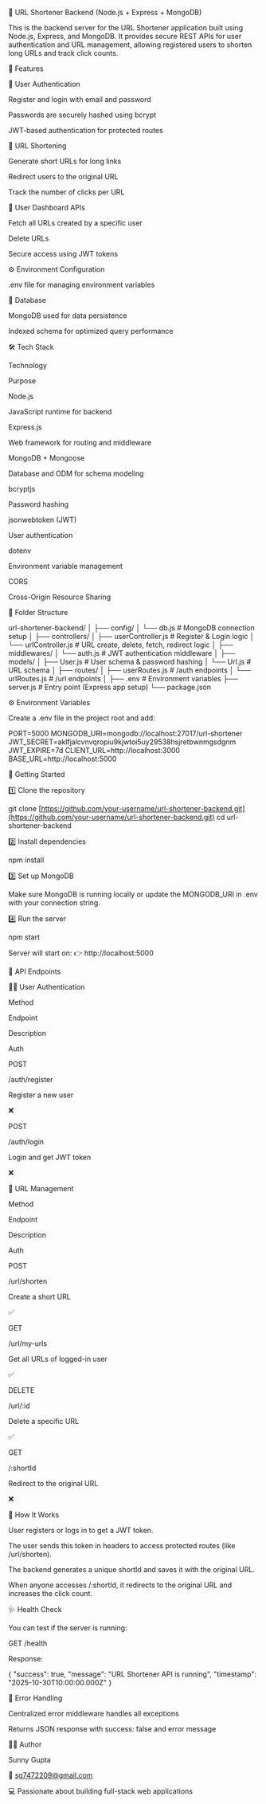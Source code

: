 🔗 URL Shortener Backend (Node.js + Express + MongoDB)

This is the backend server for the URL Shortener application built using Node.js, Express, and MongoDB.
It provides secure REST APIs for user authentication and URL management, allowing registered users to shorten long URLs and track click counts.

🚀 Features

🧩 User Authentication

Register and login with email and password

Passwords are securely hashed using bcrypt

JWT-based authentication for protected routes

🔗 URL Shortening

Generate short URLs for long links

Redirect users to the original URL

Track the number of clicks per URL

👤 User Dashboard APIs

Fetch all URLs created by a specific user

Delete URLs

Secure access using JWT tokens

⚙️ Environment Configuration

.env file for managing environment variables

🧱 Database

MongoDB used for data persistence

Indexed schema for optimized query performance

🛠️ Tech Stack

Technology

Purpose

Node.js

JavaScript runtime for backend

Express.js

Web framework for routing and middleware

MongoDB + Mongoose

Database and ODM for schema modeling

bcryptjs

Password hashing

jsonwebtoken (JWT)

User authentication

dotenv

Environment variable management

CORS

Cross-Origin Resource Sharing

📁 Folder Structure

url-shortener-backend/
│
├── config/
│   └── db.js             # MongoDB connection setup
│
├── controllers/
│   ├── userController.js   # Register & Login logic
│   └── urlController.js    # URL create, delete, fetch, redirect logic
│
├── middlewares/
│   └── auth.js           # JWT authentication middleware
│
├── models/
│   ├── User.js           # User schema & password hashing
│   └── Url.js            # URL schema
│
├── routes/
│   ├── userRoutes.js     # /auth endpoints
│   └── urlRoutes.js      # /url endpoints
│
├── .env                  # Environment variables
├── server.js             # Entry point (Express app setup)
└── package.json


⚙️ Environment Variables

Create a .env file in the project root and add:

PORT=5000
MONGODB_URI=mongodb://localhost:27017/url-shortener
JWT_SECRET=aklfjalcvnvqropiu9kjwtoi5uy29538hsjretbwnmgsdgnm
JWT_EXPIRE=7d
CLIENT_URL=http://localhost:3000
BASE_URL=http://localhost:5000


🚀 Getting Started

1️⃣ Clone the repository

git clone [https://github.com/your-username/url-shortener-backend.git](https://github.com/your-username/url-shortener-backend.git)
cd url-shortener-backend


2️⃣ Install dependencies

npm install


3️⃣ Set up MongoDB

Make sure MongoDB is running locally or update the MONGODB_URI in .env with your connection string.

4️⃣ Run the server

npm start


Server will start on: 👉 http://localhost:5000

🔑 API Endpoints

🧍‍♂️ User Authentication

Method

Endpoint

Description

Auth

POST

/auth/register

Register a new user

❌

POST

/auth/login

Login and get JWT token

❌

🔗 URL Management

Method

Endpoint

Description

Auth

POST

/url/shorten

Create a short URL

✅

GET

/url/my-urls

Get all URLs of logged-in user

✅

DELETE

/url/:id

Delete a specific URL

✅

GET

/:shortId

Redirect to the original URL

❌

🧠 How It Works

User registers or logs in to get a JWT token.

The user sends this token in headers to access protected routes (like /url/shorten).

The backend generates a unique shortId and saves it with the original URL.

When anyone accesses /:shortId, it redirects to the original URL and increases the click count.

🩺 Health Check

You can test if the server is running:

GET /health

Response:

{
  "success": true,
  "message": "URL Shortener API is running",
  "timestamp": "2025-10-30T10:00:00.000Z"
}


🧰 Error Handling

Centralized error middleware handles all exceptions

Returns JSON response with success: false and error message

🧑‍💻 Author

Sunny Gupta

📧 sg7472209@gmail.com

💻 Passionate about building full-stack web applications
